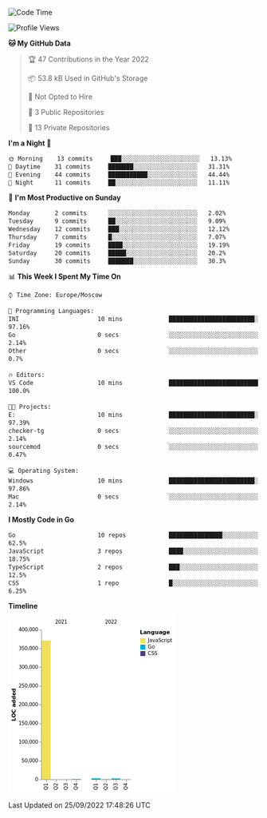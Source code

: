<!--START_SECTION:waka-->
![Code Time](http://img.shields.io/badge/Code%20Time-411%20hrs%2017%20mins-blue)

![Profile Views](http://img.shields.io/badge/Profile%20Views-0-blue)

**🐱 My GitHub Data** 

> 🏆 47 Contributions in the Year 2022
 > 
> 📦 53.8 kB Used in GitHub's Storage 
 > 
> 🚫 Not Opted to Hire
 > 
> 📜 3 Public Repositories 
 > 
> 🔑 13 Private Repositories  
 > 
**I'm a Night 🦉** 

```text
🌞 Morning    13 commits     ███░░░░░░░░░░░░░░░░░░░░░░   13.13% 
🌆 Daytime    31 commits     ███████░░░░░░░░░░░░░░░░░░   31.31% 
🌃 Evening    44 commits     ███████████░░░░░░░░░░░░░░   44.44% 
🌙 Night      11 commits     ██░░░░░░░░░░░░░░░░░░░░░░░   11.11%

```
📅 **I'm Most Productive on Sunday** 

```text
Monday       2 commits      ░░░░░░░░░░░░░░░░░░░░░░░░░   2.02% 
Tuesday      9 commits      ██░░░░░░░░░░░░░░░░░░░░░░░   9.09% 
Wednesday    12 commits     ███░░░░░░░░░░░░░░░░░░░░░░   12.12% 
Thursday     7 commits      █░░░░░░░░░░░░░░░░░░░░░░░░   7.07% 
Friday       19 commits     ████░░░░░░░░░░░░░░░░░░░░░   19.19% 
Saturday     20 commits     █████░░░░░░░░░░░░░░░░░░░░   20.2% 
Sunday       30 commits     ███████░░░░░░░░░░░░░░░░░░   30.3%

```


📊 **This Week I Spent My Time On** 

```text
⌚︎ Time Zone: Europe/Moscow

💬 Programming Languages: 
INI                      10 mins             ████████████████████████░   97.16% 
Go                       0 secs              ░░░░░░░░░░░░░░░░░░░░░░░░░   2.14% 
Other                    0 secs              ░░░░░░░░░░░░░░░░░░░░░░░░░   0.7%

🔥 Editors: 
VS Code                  10 mins             █████████████████████████   100.0%

🐱‍💻 Projects: 
E:                       10 mins             ████████████████████████░   97.39% 
checker-tg               0 secs              ░░░░░░░░░░░░░░░░░░░░░░░░░   2.14% 
sourcemod                0 secs              ░░░░░░░░░░░░░░░░░░░░░░░░░   0.47%

💻 Operating System: 
Windows                  10 mins             ████████████████████████░   97.86% 
Mac                      0 secs              ░░░░░░░░░░░░░░░░░░░░░░░░░   2.14%

```

**I Mostly Code in Go** 

```text
Go                       10 repos            ███████████████░░░░░░░░░░   62.5% 
JavaScript               3 repos             ████░░░░░░░░░░░░░░░░░░░░░   18.75% 
TypeScript               2 repos             ███░░░░░░░░░░░░░░░░░░░░░░   12.5% 
CSS                      1 repo              █░░░░░░░░░░░░░░░░░░░░░░░░   6.25%

```


**Timeline**

![Chart not found](https://raw.githubusercontent.com/jeezft/jeezft/main/charts/bar_graph.png) 


 Last Updated on 25/09/2022 17:48:26 UTC
<!--END_SECTION:waka-->
